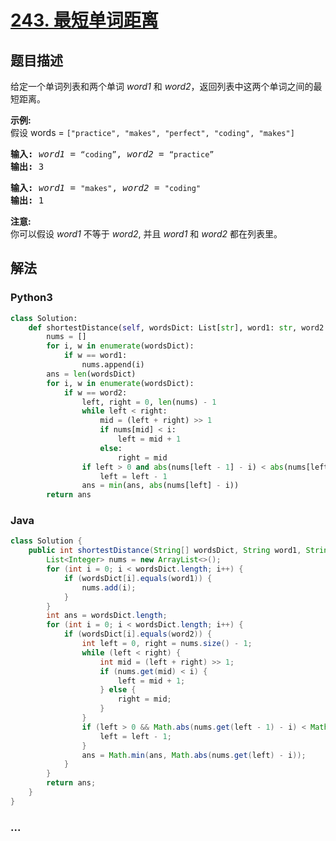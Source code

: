 # [243. 最短单词距离](https://leetcode-cn.com/problems/shortest-word-distance)



## 题目描述

<!-- 这里写题目描述 -->

<p>给定一个单词列表和两个单词 <em>word1</em> 和 <em>word2</em>，返回列表中这两个单词之间的最短距离。</p>

<p><strong>示例:</strong><br>
假设 words = <code>[&quot;practice&quot;, &quot;makes&quot;, &quot;perfect&quot;, &quot;coding&quot;, &quot;makes&quot;]</code></p>

<pre><strong>输入:</strong> <em>word1</em> = <code>&ldquo;coding&rdquo;</code>, <em>word2</em> = <code>&ldquo;practice&rdquo;</code>
<strong>输出:</strong> 3
</pre>

<pre><strong>输入:</strong> <em>word1</em> = <code>&quot;makes&quot;</code>, <em>word2</em> = <code>&quot;coding&quot;</code>
<strong>输出:</strong> 1
</pre>

<p><strong>注意:</strong><br>
你可以假设 <em>word1</em> 不等于 <em>word2</em>, 并且 <em>word1</em> 和 <em>word2</em> 都在列表里。</p>


## 解法

<!-- 这里可写通用的实现逻辑 -->

<!-- tabs:start -->

### **Python3**

<!-- 这里可写当前语言的特殊实现逻辑 -->

```python
class Solution:
    def shortestDistance(self, wordsDict: List[str], word1: str, word2: str) -> int:
        nums = []
        for i, w in enumerate(wordsDict):
            if w == word1:
                nums.append(i)
        ans = len(wordsDict)
        for i, w in enumerate(wordsDict):
            if w == word2:
                left, right = 0, len(nums) - 1
                while left < right:
                    mid = (left + right) >> 1
                    if nums[mid] < i:
                        left = mid + 1
                    else:
                        right = mid
                if left > 0 and abs(nums[left - 1] - i) < abs(nums[left] - i):
                    left = left - 1
                ans = min(ans, abs(nums[left] - i))
        return ans
```

### **Java**

<!-- 这里可写当前语言的特殊实现逻辑 -->

```java
class Solution {
    public int shortestDistance(String[] wordsDict, String word1, String word2) {
        List<Integer> nums = new ArrayList<>();
        for (int i = 0; i < wordsDict.length; i++) {
            if (wordsDict[i].equals(word1)) {
                nums.add(i);
            }
        }
        int ans = wordsDict.length;
        for (int i = 0; i < wordsDict.length; i++) {
            if (wordsDict[i].equals(word2)) {
                int left = 0, right = nums.size() - 1;
                while (left < right) {
                    int mid = (left + right) >> 1;
                    if (nums.get(mid) < i) {
                        left = mid + 1;
                    } else {
                        right = mid;
                    }
                }
                if (left > 0 && Math.abs(nums.get(left - 1) - i) < Math.abs(nums.get(left) - i)) {
                    left = left - 1;
                }
                ans = Math.min(ans, Math.abs(nums.get(left) - i));
            }
        }
        return ans;
    }
}
```

### **...**

```

```

<!-- tabs:end -->

